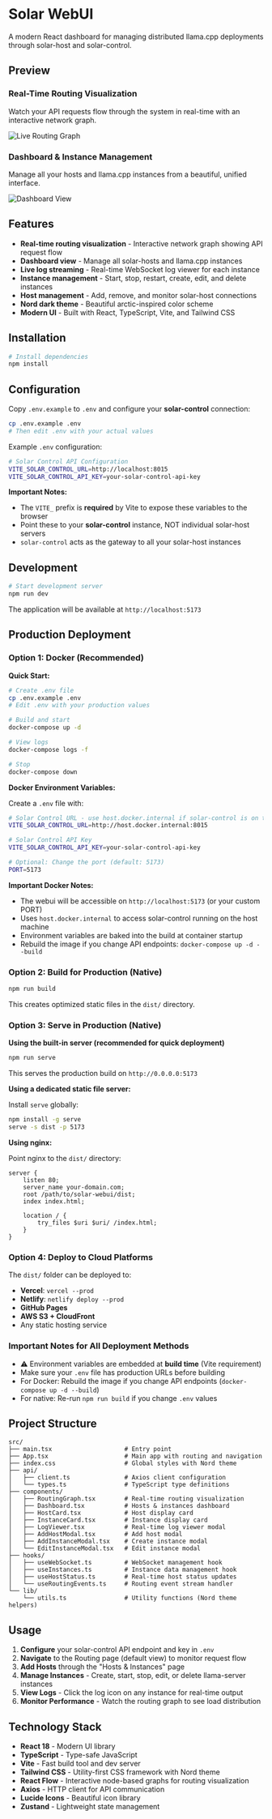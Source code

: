 # Solar WebUI

A modern React dashboard for managing distributed llama.cpp deployments through solar-host and solar-control.

## Preview

### Real-Time Routing Visualization
Watch your API requests flow through the system in real-time with an interactive network graph.

![Live Routing Graph](preview_live_routing.png)

### Dashboard & Instance Management
Manage all your hosts and llama.cpp instances from a beautiful, unified interface.

![Dashboard View](preview_dashboard.png)

## Features

- **Real-time routing visualization** - Interactive network graph showing API request flow
- **Dashboard view** - Manage all solar-hosts and llama.cpp instances
- **Live log streaming** - Real-time WebSocket log viewer for each instance
- **Instance management** - Start, stop, restart, create, edit, and delete instances
- **Host management** - Add, remove, and monitor solar-host connections
- **Nord dark theme** - Beautiful arctic-inspired color scheme
- **Modern UI** - Built with React, TypeScript, Vite, and Tailwind CSS

## Installation

```bash
# Install dependencies
npm install
```

## Configuration

Copy `.env.example` to `.env` and configure your **solar-control** connection:

```bash
cp .env.example .env
# Then edit .env with your actual values
```

Example `.env` configuration:

```bash
# Solar Control API Configuration
VITE_SOLAR_CONTROL_URL=http://localhost:8015
VITE_SOLAR_CONTROL_API_KEY=your-solar-control-api-key
```

**Important Notes:**
- The `VITE_` prefix is **required** by Vite to expose these variables to the browser
- Point these to your **solar-control** instance, NOT individual solar-host servers
- `solar-control` acts as the gateway to all your solar-host instances

## Development

```bash
# Start development server
npm run dev
```

The application will be available at `http://localhost:5173`

## Production Deployment

### Option 1: Docker (Recommended)

**Quick Start:**

```bash
# Create .env file
cp .env.example .env
# Edit .env with your production values

# Build and start
docker-compose up -d

# View logs
docker-compose logs -f

# Stop
docker-compose down
```

**Docker Environment Variables:**

Create a `.env` file with:

```bash
# Solar Control URL - use host.docker.internal if solar-control is on the host
VITE_SOLAR_CONTROL_URL=http://host.docker.internal:8015

# Solar Control API Key
VITE_SOLAR_CONTROL_API_KEY=your-solar-control-api-key

# Optional: Change the port (default: 5173)
PORT=5173
```

**Important Docker Notes:**

- The webui will be accessible on `http://localhost:5173` (or your custom PORT)
- Uses `host.docker.internal` to access solar-control running on the host machine
- Environment variables are baked into the build at container startup
- Rebuild the image if you change API endpoints: `docker-compose up -d --build`

### Option 2: Build for Production (Native)

```bash
npm run build
```

This creates optimized static files in the `dist/` directory.

### Option 3: Serve in Production (Native)

**Using the built-in server (recommended for quick deployment)**

```bash
npm run serve
```

This serves the production build on `http://0.0.0.0:5173`

**Using a dedicated static file server:**

Install `serve` globally:
```bash
npm install -g serve
serve -s dist -p 5173
```

**Using nginx:**

Point nginx to the `dist/` directory:

```nginx
server {
    listen 80;
    server_name your-domain.com;
    root /path/to/solar-webui/dist;
    index index.html;

    location / {
        try_files $uri $uri/ /index.html;
    }
}
```

### Option 4: Deploy to Cloud Platforms

The `dist/` folder can be deployed to:
- **Vercel**: `vercel --prod`
- **Netlify**: `netlify deploy --prod`
- **GitHub Pages**
- **AWS S3 + CloudFront**
- Any static hosting service

### Important Notes for All Deployment Methods

- ⚠️ Environment variables are embedded at **build time** (Vite requirement)
- Make sure your `.env` file has production URLs before building
- For Docker: Rebuild the image if you change API endpoints (`docker-compose up -d --build`)
- For native: Re-run `npm run build` if you change `.env` values

## Project Structure

```
src/
├── main.tsx                    # Entry point
├── App.tsx                     # Main app with routing and navigation
├── index.css                   # Global styles with Nord theme
├── api/
│   ├── client.ts               # Axios client configuration
│   └── types.ts                # TypeScript type definitions
├── components/
│   ├── RoutingGraph.tsx        # Real-time routing visualization
│   ├── Dashboard.tsx           # Hosts & instances dashboard
│   ├── HostCard.tsx            # Host display card
│   ├── InstanceCard.tsx        # Instance display card
│   ├── LogViewer.tsx           # Real-time log viewer modal
│   ├── AddHostModal.tsx        # Add host modal
│   ├── AddInstanceModal.tsx    # Create instance modal
│   └── EditInstanceModal.tsx   # Edit instance modal
├── hooks/
│   ├── useWebSocket.ts         # WebSocket management hook
│   ├── useInstances.ts         # Instance data management hook
│   ├── useHostStatus.ts        # Real-time host status updates
│   └── useRoutingEvents.ts     # Routing event stream handler
└── lib/
    └── utils.ts                # Utility functions (Nord theme helpers)
```

## Usage

1. **Configure** your solar-control API endpoint and key in `.env`
2. **Navigate** to the Routing page (default view) to monitor request flow
3. **Add Hosts** through the "Hosts & Instances" page
4. **Manage Instances** - Create, start, stop, edit, or delete llama-server instances
5. **View Logs** - Click the log icon on any instance for real-time output
6. **Monitor Performance** - Watch the routing graph to see load distribution

## Technology Stack

- **React 18** - Modern UI library
- **TypeScript** - Type-safe JavaScript
- **Vite** - Fast build tool and dev server
- **Tailwind CSS** - Utility-first CSS framework with Nord theme
- **React Flow** - Interactive node-based graphs for routing visualization
- **Axios** - HTTP client for API communication
- **Lucide Icons** - Beautiful icon library
- **Zustand** - Lightweight state management

